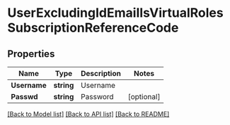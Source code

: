 # UserExcludingIdEmailIsVirtualRolesSubscriptionReferenceCode

## Properties

Name | Type | Description | Notes
------------ | ------------- | ------------- | -------------
**Username** | **string** | Username | 
**Passwd** | **string** | Password | [optional] 

[[Back to Model list]](../README.md#documentation-for-models) [[Back to API list]](../README.md#documentation-for-api-endpoints) [[Back to README]](../README.md)


